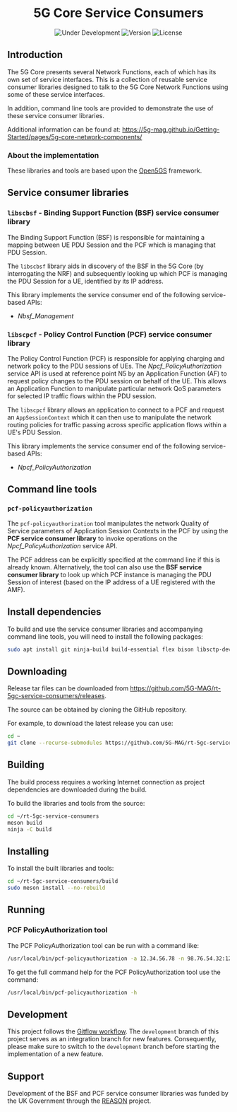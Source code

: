 <h1 align="center">5G Core Service Consumers</h1>
<p align="center">
  <img src="https://img.shields.io/badge/Status-Under_Development-yellow" alt="Under Development">
  <img src="https://img.shields.io/github/v/tag/5G-MAG/rt-5gc-service-consumers?label=version" alt="Version">
  <img src="https://img.shields.io/badge/License-5G--MAG%20Public%20License%20(v1.0)-blue" alt="License">
</p>

## Introduction

The 5G Core presents several Network Functions, each of which has its own set of service interfaces. This is a collection of reusable service consumer libraries designed to talk to the 5G Core Network Functions using some of these service interfaces.

In addition, command line tools are provided to demonstrate the use of these service consumer libraries.

Additional information can be found at: https://5g-mag.github.io/Getting-Started/pages/5g-core-network-components/

### About the implementation

These libraries and tools are based upon the [Open5GS](https://open5gs.org/) framework.

## Service consumer libraries

### `libscbsf` - Binding Support Function (BSF) service consumer library

The Binding Support Function (BSF) is responsible for maintaining a mapping between UE PDU Session and the PCF which is managing that PDU Session.

The `libscbsf` library aids in discovery of the BSF in the 5G Core (by interrogating the NRF) and subsequently looking up which PCF is managing the PDU Session for a UE, identified by its IP address.

This library implements the service consumer end of the following service-based APIs:
- *Nbsf_Management*

### `libscpcf` - Policy Control Function (PCF) service consumer library

The Policy Control Function (PCF) is responsible for applying charging and network policy to the PDU sessions of UEs. The *Npcf_PolicyAuthorization* service API is used at reference point N5 by an Application Function (AF) to request policy changes to the PDU session on behalf of the UE. This allows an Application Function to manipulate particular network QoS parameters for selected IP traffic flows within the PDU session.

The `libscpcf` library allows an application to connect to a PCF and request an `AppSessionContext` which it can then use to manipulate the network routing policies for traffic passing across specific application flows within a UE's PDU Session.

This library implements the service consumer end of the following service-based APIs:
- *Npcf_PolicyAuthorization*


## Command line tools

### `pcf-policyauthorization`

The `pcf-policyauthorization` tool manipulates the network Quality of Service parameters of Application Session Contexts in the PCF by using the **PCF service consumer library** to invoke operations on the *Npcf_PolicyAuthorization* service API.

The PCF address can be explicitly specified at the command line if this is already known. Alternatively, the tool can also use the **BSF service consumer library** to look up which PCF instance is managing the PDU Session of interest (based on the IP address of a UE registered with the AMF).


## Install dependencies

To build and use the service consumer libraries and accompanying command line tools, you will need to install the following packages:

```bash
sudo apt install git ninja-build build-essential flex bison libsctp-dev libgnutls28-dev libgcrypt-dev libssl-dev libidn11-dev libmongoc-dev libbson-dev libyaml-dev libnghttp2-dev libmicrohttpd-dev libcurl4-gnutls-dev libnghttp2-dev libtins-dev libtalloc-dev meson cmake
```

## Downloading

Release tar files can be downloaded from <https://github.com/5G-MAG/rt-5gc-service-consumers/releases>.

The source can be obtained by cloning the GitHub repository.

For example, to download the latest release you can use:

```bash
cd ~
git clone --recurse-submodules https://github.com/5G-MAG/rt-5gc-service-consumers.git
```

## Building

The build process requires a working Internet connection as project dependencies are downloaded during the build.

To build the libraries and tools from the source:

```bash
cd ~/rt-5gc-service-consumers
meson build
ninja -C build
```

## Installing

To install the built libraries and tools:

```bash
cd ~/rt-5gc-service-consumers/build
sudo meson install --no-rebuild
```

## Running

### PCF PolicyAuthorization tool

The PCF PolicyAuthorization tool can be run with a command like:

```bash
/usr/local/bin/pcf-policyauthorization -a 12.34.56.78 -n 98.76.54.32:1234
```

To get the full command help for the PCF PolicyAuthorization tool use the command:

```bash
/usr/local/bin/pcf-policyauthorization -h
```

## Development

This project follows
the [Gitflow workflow](https://www.atlassian.com/git/tutorials/comparing-workflows/gitflow-workflow). The
`development` branch of this project serves as an integration branch for new features. Consequently, please make sure to
switch to the `development` branch before starting the implementation of a new feature.

## Support

Development of the BSF and PCF service consumer libraries was funded by the UK Government through the [REASON](https://reason-open-networks.ac.uk/) project.

